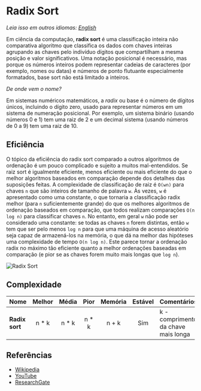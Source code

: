# Radix Sort

_Leia isso em outros idiomas:_
[_English_](README.md)

Em ciência da computação, **radix sort** é uma classificação inteira não comparativa
algoritmo que classifica os dados com chaves inteiras agrupando as chaves pelo indivíduo
dígitos que compartilham a mesma posição e valor significativos. Uma notação posicional
é necessário, mas porque os números inteiros podem representar cadeias de caracteres
(por exemplo, nomes ou datas) e números de ponto flutuante especialmente formatados, base
sort não está limitado a inteiros.

_De onde vem o nome?_

Em sistemas numéricos matemáticos, a _radix_ ou base é o número de dígitos únicos,
incluindo o dígito zero, usado para representar números em um sistema de numeração posicional.
Por exemplo, um sistema binário (usando números 0 e 1) tem uma raiz de 2 e um decimal
sistema (usando números de 0 a 9) tem uma raiz de 10.

## Eficiência

O tópico da eficiência do radix sort comparado a outros algoritmos de ordenação é
um pouco complicado e sujeito a muitos mal-entendidos. Se raiz
sort é igualmente eficiente, menos eficiente ou mais eficiente do que o melhor
algoritmos baseados em comparação depende dos detalhes das suposições feitas.
A complexidade de classificação de raiz é `O(wn)` para chaves `n` que são inteiros de tamanho de palavra `w`.
Às vezes, `w` é apresentado como uma constante, o que tornaria a classificação radix melhor
(para `n` suficientemente grande) do que os melhores algoritmos de ordenação baseados em comparação,
que todos realizam comparações `O(n log n)` para classificar chaves `n`. No entanto, em
geral `w` não pode ser considerado uma constante: se todas as chaves `n` forem distintas,
então `w` tem que ser pelo menos `log n` para que uma máquina de acesso aleatório seja capaz de
armazená-los na memória, o que dá na melhor das hipóteses uma complexidade de tempo `O(n log n)`. Este
parece tornar a ordenação radix no máximo tão eficiente quanto a melhor
ordenações baseadas em comparação (e pior se as chaves forem muito mais longas que `log n`).

![Radix Sort](https://www.researchgate.net/publication/291086231/figure/fig1/AS:614214452404240@1523451545568/Simplistic-illustration-of-the-steps-performed-in-a-radix-sort-In-this-example-the.png)

## Complexidade

| Nome           | Melhor | Média  |  Pior  | Memória | Estável | Comentários                         |
| -------------- | :----: | :----: | :----: | :-----: | :-----: | :---------------------------------- |
| **Radix sort** | n \* k | n \* k | n \* k |  n + k  |   Sim   | k - comprimento da chave mais longa |

## Referências

- [Wikipedia](https://en.wikipedia.org/wiki/Radix_sort)
- [YouTube](https://www.youtube.com/watch?v=XiuSW_mEn7g&index=62&t=0s&list=PLLXdhg_r2hKA7DPDsunoDZ-Z769jWn4R8)
- [ResearchGate](https://www.researchgate.net/figure/Simplistic-illustration-of-the-steps-performed-in-a-radix-sort-In-this-example-the_fig1_291086231)
